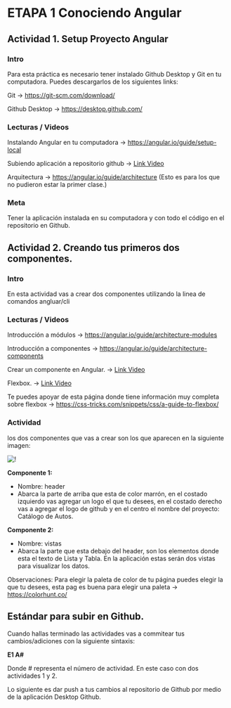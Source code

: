 
# ETAPA 1 Conociendo Angular


## Actividad 1. Setup Proyecto Angular
### Intro
Para esta práctica es necesario tener instalado Github Desktop y Git en tu computadora. Puedes descargarlos de los siguientes links:

Git -> https://git-scm.com/download/

Github Desktop -> https://desktop.github.com/

### Lecturas / Videos

Instalando Angular en tu computadora ->   https://angular.io/guide/setup-local

Subiendo aplicación a repositorio github -> [Link Video](https://mega.nz/#!jnYynaIZ!1GSUEbuM9Km2b6gnXsGAtjpnmOQuhqHV3SjkYn5i7Ok)

Arquitectura -> https://angular.io/guide/architecture   (Esto es para los que no pudieron estar la primer clase.)

### Meta

Tener la aplicación instalada en su computadora y con todo el código en el repositorio en Github.

## Actividad 2. Creando tus primeros dos componentes.
### Intro
En esta actividad vas a crear dos componentes utilizando la linea de comandos angluar/cli

 
### Lecturas / Videos

Introducción a módulos -> https://angular.io/guide/architecture-modules

Introducción a componentes -> https://angular.io/guide/architecture-components

Crear un componente en Angular. -> [Link Video](https://mega.nz/#!GmhnnA6R!r56VhVbwyDpo60faif5Dkrq-4PZKxlajT-V36WYYs2k) 

Flexbox. ->  [Link Video](https://mega.nz/#!fjgxBIRZ!PTcF6Gp89L9Rcf5l6sjeh7RAXwYXUROznGIckcDHmdo) 

Te puedes apoyar de esta página donde tiene información muy completa sobre flexbox -> https://css-tricks.com/snippets/css/a-guide-to-flexbox/

### Actividad

 los dos componentes que vas a crear 
son los que aparecen en la siguiente imagen: 

![!](https://raw.githubusercontent.com/pedro-deleon/angular-capacitacion-online/master/template-angular.png "")

**Componente 1:**
* Nombre: header
* Abarca la parte de arriba que esta de color marrón, en el costado izquierdo vas agregar un logo el que tu desees, en el costado derecho
vas a agregar el logo de github y en el centro el nombre del proyecto: Catálogo de Autos.

**Componente 2:**
* Nombre: vistas
* Abarca la parte que esta debajo del header, son los elementos donde esta el texto de Lista y Tabla. En la aplicación estas serán 
dos vistas para visualizar los datos.

Observaciones: Para elegir la paleta de color de tu página puedes elegir la que tu desees, esta pag es buena para elegir una paleta
-> https://colorhunt.co/





## Estándar para subir en Github.

Cuando hallas terminado las actividades vas a commitear tus cambios/adiciones con la siguiente sintaxis: 

**E1 A#**

Donde # representa el número de actividad. En este caso con dos actividades 1 y 2.

Lo siguiente es dar push a tus cambios al repositorio de Github por medio de la aplicación Desktop Github.








